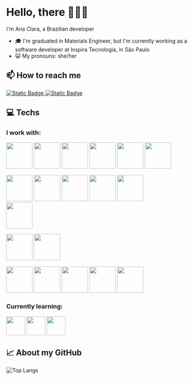 # Hello, there 🙋🏻‍♀️

I'm Ana Clara, a Brazilian developer

- 🎓 I'm graduated in Materials Engineer, but I'm currently working as a software developer at Inspira Tecnologia, in São Paulo
- 😺 My pronouns: she/her

## 📫 How to reach me
[![Static Badge](https://img.shields.io/badge/TWITTER-black?style=for-the-badge&logo=twitter&logoColor=black&labelColor=ffeedd&link=https%3A%2F%2Ftwitter.com%2Fanacbarbeta)
](https://twitter.com/anacbarbeta)
[![Static Badge](https://img.shields.io/badge/LINKEDIN-black?style=for-the-badge&logo=linkedin&logoColor=black&labelColor=ffeedd&link=https%3A%2F%2Fwww.linkedin.com%2Fin%2Fanaclara-barbeta%2F)
](https://www.linkedin.com/in/anaclara-barbeta/)

## 💻 Techs

### I work with:
<img src="https://cdn.jsdelivr.net/gh/devicons/devicon/icons/html5/html5-original-wordmark.svg" height=70hv/> <img src="https://cdn.jsdelivr.net/gh/devicons/devicon/icons/css3/css3-original-wordmark.svg" height=70hv /> <img src="https://cdn.jsdelivr.net/gh/devicons/devicon/icons/javascript/javascript-original.svg" height=70hv /> <img src="https://cdn.jsdelivr.net/gh/devicons/devicon/icons/typescript/typescript-original.svg" height=70hv /> <img src="https://cdn.jsdelivr.net/gh/devicons/devicon/icons/python/python-original-wordmark.svg" height=70hv />  <img src="https://cdn.jsdelivr.net/gh/devicons/devicon/icons/java/java-original-wordmark.svg" height=70hv /> 

  
<img src="https://cdn.jsdelivr.net/gh/devicons/devicon/icons/sass/sass-original.svg" height=70hv /> <img src="https://cdn.jsdelivr.net/gh/devicons/devicon/icons/bootstrap/bootstrap-original-wordmark.svg" height=70hv /> <img src="https://cdn.jsdelivr.net/gh/devicons/devicon/icons/nodejs/nodejs-original-wordmark.svg" height=70hv /> <img src="https://cdn.jsdelivr.net/gh/devicons/devicon/icons/fastapi/fastapi-original-wordmark.svg" height=70hv /> <img src="https://cdn.jsdelivr.net/gh/devicons/devicon/icons/jest/jest-plain.svg" height=70hv />  
            <img src="https://cdn.jsdelivr.net/gh/devicons/devicon@latest/icons/spring/spring-original.svg" height=70hv />
          
  
<img src="https://cdn.jsdelivr.net/gh/devicons/devicon/icons/postgresql/postgresql-original-wordmark.svg" height=70hv /> <img src="https://cdn.jsdelivr.net/gh/devicons/devicon/icons/sqlite/sqlite-original-wordmark.svg" height=70hv />  

<img src="https://cdn.jsdelivr.net/gh/devicons/devicon/icons/git/git-original.svg" height=70hv/> <img src="https://cdn.jsdelivr.net/gh/devicons/devicon/icons/github/github-original.svg" height=70hv /> <img src="https://cdn.jsdelivr.net/gh/devicons/devicon/icons/yarn/yarn-original-wordmark.svg" height=70hv /> <img src="https://cdn.jsdelivr.net/gh/devicons/devicon@latest/icons/cypressio/cypressio-original-wordmark.svg" height=70hv /> <img src="https://cdn.jsdelivr.net/gh/devicons/devicon@latest/icons/postman/postman-original.svg" height=70hv />
          

### Currently learning:

<img src="https://cdn.jsdelivr.net/gh/devicons/devicon/icons/java/java-original-wordmark.svg" height=50hv />  <img src="https://cdn.jsdelivr.net/gh/devicons/devicon@latest/icons/spring/spring-original.svg" height=50hv />  <img src="https://cdn.jsdelivr.net/gh/devicons/devicon@latest/icons/cypressio/cypressio-original-wordmark.svg" height=50hv />
          
          
          
          
          
## 📈 About my GitHub
![Top Langs](https://github-readme-stats.vercel.app/api/top-langs/?username=acbarbeta&layout=compact&theme=date_night)
